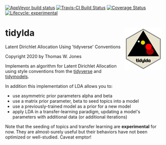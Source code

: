 <!-- badges: start -->
  [![AppVeyor build status](https://ci.appveyor.com/api/projects/status/github/TommyJones/tidylda?branch=master&svg=true)](https://ci.appveyor.com/project/TommyJones/tidylda)
[![Travis-CI Build Status](https://travis-ci.com/TommyJones/tidylda.svg?branch=master)](https://travis-ci.com/TommyJones/tidylda)
[![Coverage Status](https://img.shields.io/codecov/c/github/tommyjones/tidylda/master.svg)](https://codecov.io/github/tommyjones/tidylda?branch=master)
[![Lifecycle: experimental](https://img.shields.io/badge/lifecycle-experimental-orange.svg)](https://www.tidyverse.org/lifecycle/#experimental)
<!-- badges: end -->

# tidylda <img src='man/figures/logo.png' align="right" height="136.5" />

Latent Dirichlet Allocation Using 'tidyverse' Conventions

Copyright 2020 by Thomas W. Jones

Implements an algorithm for Latent Dirichlet Allocation using style conventions from the [tidyverse](https://style.tidyverse.org/) and [tidymodels](https://tidymodels.github.io/model-implementation-principles/). 
    
In addition this implementation of LDA allows you to:

* use asymmetric prior parameters alpha and beta
* use a matrix prior parameter, beta to seed topics into a model
* use a previously-trained model as a prior for a new model
* apply LDA in a transfer-learning paradigm, updating a model's parameters with additional data (or additional iterations)

Note that the seeding of topics and transfer learning are **experimental** for now. They are almost-surely useful but their behaviors have not been optimized or well-studied. Caveat emptor!

# 

